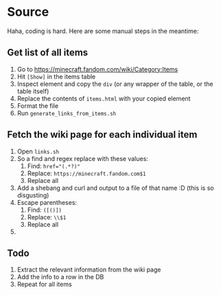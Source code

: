 # Source

Haha, coding is hard. Here are some manual steps in the meantime:

## Get list of all items

1. Go to https://minecraft.fandom.com/wiki/Category:Items
1. Hit `[Show]` in the items table
1. Inspect element and copy the `div` (or any wrapper of the table, or the table itself)
1. Replace the contents of `items.html` with your copied element
1. Format the file
1. Run `generate_links_from_items.sh`

## Fetch the wiki page for each individual item

1. Open `links.sh`
1. So a find and regex replace with these values:
    1. Find: `href="(.*?)"`
    1. Replace: `https://minecraft.fandom.com$1`
    1. Replace all
1. Add a shebang and curl and output to a file of that name :D (this is so disgusting)
1. Escape parentheses:
    1. Find: `([()])`
    1. Replace: `\\$1`
    1. Replace all
1.

## Todo

1. Extract the relevant information from the wiki page
1. Add the info to a row in the DB
1. Repeat for all items
